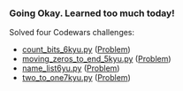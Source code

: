 ### Going Okay. Learned too much today!

Solved four Codewars challenges:

- [count_bits_6kyu.py](https://github.com/gauthamp10/100DaysOfCode/blob/master/002/count_bits_6kyu.py)  ([Problem](https://www.codewars.com/kata/526571aae218b8ee490006f4))
- [moving_zeros_to_end_5kyu.py](https://github.com/gauthamp10/100DaysOfCode/blob/master/002/moving_zeros_to_end_5kyu.py)  ([Problem](https://www.codewars.com/kata/52597aa56021e91c93000cb0))
- [name_list6yu.py](https://github.com/gauthamp10/100DaysOfCode/blob/master/002/name_list6yu.py)  ([Problem](https://www.codewars.com/kata/53368a47e38700bd8300030d))
- [two_to_one7kyu.py](https://github.com/gauthamp10/100DaysOfCode/blob/master/002/two_to_one7kyu.py)  ([Problem](https://www.codewars.com/kata/5656b6906de340bd1b0000ac))
